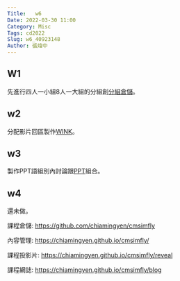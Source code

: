 ```yaml
---
Title:   w6
Date: 2022-03-30 11:00
Category: Misc
Tags: cd2022
Slug: w6_40923148
Author: 張煒中
---
```



W1
----
先進行四人一小組8人一大組的分組創[分組倉儲]。

w2
----
分配影片回區製作[WINK]。

w3
----
製作PPT語組別內討論跟[PPT]組合。

w4
----
還未做。

[分組倉儲]: https://40923148.github.io/cd2022_ag3/content/index.html

[WINK]: https://40923148.github.io/cd2022_ag3/content/40923148.html

[PPT]: https://docs.google.com/presentation/d/1OmtvOYHHmfGw1GtU6z9o25VLzuFiu87PU_-RFUqMWd0/edit
課程倉儲: <a href="https://github.com/chiamingyen/cmsimfly">https://github.com/chiamingyen/cmsimfly</a>

內容管理: <a href="https://chiamingyen.github.io/cmsimfly/">https://chiamingyen.github.io/cmsimfly/</a>

課程投影片: <a href="https://chiamingyen.github.io/cmsimfly/reveal">https://chiamingyen.github.io/cmsimfly/reveal</a>

課程網誌: <a href="https://chiamingyen.github.io/cmsimfly/blog">https://chiamingyen.github.io/cmsimfly/blog</a>

